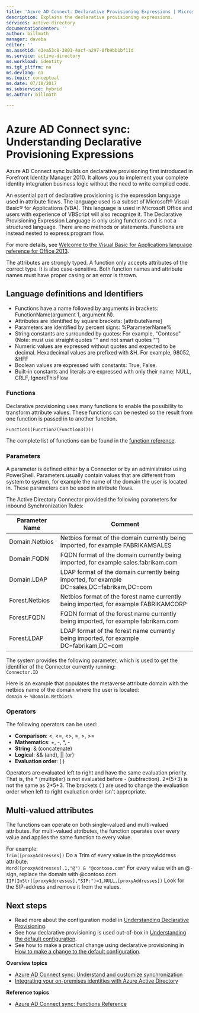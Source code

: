 ```yaml
---
title: 'Azure AD Connect: Declarative Provisioning Expressions | Microsoft Docs'
description: Explains the declarative provisioning expressions.
services: active-directory
documentationcenter: ''
author: billmath
manager: daveba
editor: ''
ms.assetid: e3ea53c8-3801-4acf-a297-0fb9bb1bf11d
ms.service: active-directory
ms.workload: identity
ms.tgt_pltfrm: na
ms.devlang: na
ms.topic: conceptual
ms.date: 07/18/2017
ms.subservice: hybrid
ms.author: billmath

---
```

# Azure AD Connect sync: Understanding Declarative Provisioning Expressions
Azure AD Connect sync builds on declarative provisioning first introduced in Forefront Identity Manager 2010. It allows you to implement your complete identity integration business logic without the need to write compiled code.

An essential part of declarative provisioning is the expression language used in attribute flows. The language used is a subset of Microsoft® Visual Basic® for Applications (VBA). This language is used in Microsoft Office and users with experience of VBScript will also recognize it. The Declarative Provisioning Expression Language is only using functions and is not a structured language. There are no methods or statements. Functions are instead nested to express program flow.

For more details, see [Welcome to the Visual Basic for Applications language reference for Office 2013](https://msdn.microsoft.com/library/gg264383.aspx).

The attributes are strongly typed. A function only accepts attributes of the correct type. It is also case-sensitive. Both function names and attribute names must have proper casing or an error is thrown.

## Language definitions and Identifiers
* Functions have a name followed by arguments in brackets: FunctionName(argument 1, argument N).
* Attributes are identified by square brackets: [attributeName]
* Parameters are identified by percent signs: %ParameterName%
* String constants are surrounded by quotes: For example, "Contoso" (Note: must use straight quotes "" and not smart quotes “”)
* Numeric values are expressed without quotes and expected to be decimal. Hexadecimal values are prefixed with &H. For example, 98052, &HFF
* Boolean values are expressed with constants: True, False.
* Built-in constants and literals are expressed with only their name: NULL, CRLF, IgnoreThisFlow

### Functions
Declarative provisioning uses many functions to enable the possibility to transform attribute values. These functions can be nested so the result from one function is passed in to another function.

`Function1(Function2(Function3()))`

The complete list of functions can be found in the [function reference](reference-connect-sync-functions-reference.md).

### Parameters
A parameter is defined either by a Connector or by an administrator using PowerShell. Parameters usually contain values that are different from system to system, for example the name of the domain the user is located in. These parameters can be used in attribute flows.

The Active Directory Connector provided the following parameters for inbound Synchronization Rules:

| Parameter Name | Comment |
| --- | --- |
| Domain.Netbios |Netbios format of the domain currently being imported, for example FABRIKAMSALES |
| Domain.FQDN |FQDN format of the domain currently being imported, for example sales.fabrikam.com |
| Domain.LDAP |LDAP format of the domain currently being imported, for example DC=sales,DC=fabrikam,DC=com |
| Forest.Netbios |Netbios format of the forest name currently being imported, for example FABRIKAMCORP |
| Forest.FQDN |FQDN format of the forest name currently being imported, for example fabrikam.com |
| Forest.LDAP |LDAP format of the forest name currently being imported, for example DC=fabrikam,DC=com |

The system provides the following parameter, which is used to get the identifier of the Connector currently running:  
`Connector.ID`

Here is an example that populates the metaverse attribute domain with the netbios name of the domain where the user is located:  
`domain` <- `%Domain.Netbios%`

### Operators
The following operators can be used:

* **Comparison**: <, <=, <>, =, >, >=
* **Mathematics**: +, -, \*, -
* **String**: & (concatenate)
* **Logical**: && (and), || (or)
* **Evaluation order**: ( )

Operators are evaluated left to right and have the same evaluation priority. That is, the \* (multiplier) is not evaluated before - (subtraction). 2\*(5+3) is not the same as 2\*5+3. The brackets ( ) are used to change the evaluation order when left to right evaluation order isn't appropriate.

## Multi-valued attributes
The functions can operate on both single-valued and multi-valued attributes. For multi-valued attributes, the function operates over every value and applies the same function to every value.

For example:  
`Trim([proxyAddresses])` Do a Trim of every value in the proxyAddress attribute.  
`Word([proxyAddresses],1,"@") & "@contoso.com"` For every value with an @-sign, replace the domain with @contoso.com.  
`IIF(InStr([proxyAddresses],"SIP:")=1,NULL,[proxyAddresses])` Look for the SIP-address and remove it from the values.

## Next steps
* Read more about the configuration model in [Understanding Declarative Provisioning](concept-azure-ad-connect-sync-declarative-provisioning.md).
* See how declarative provisioning is used out-of-box in [Understanding the default configuration](concept-azure-ad-connect-sync-default-configuration.md).
* See how to make a practical change using declarative provisioning in [How to make a change to the default configuration](how-to-connect-sync-change-the-configuration.md).

**Overview topics**

* [Azure AD Connect sync: Understand and customize synchronization](how-to-connect-sync-whatis.md)
* [Integrating your on-premises identities with Azure Active Directory](whatis-hybrid-identity.md)

**Reference topics**

* [Azure AD Connect sync: Functions Reference](reference-connect-sync-functions-reference.md)

